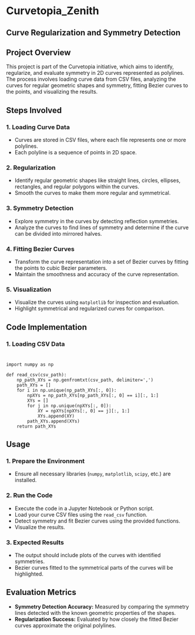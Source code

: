 # Curvetopia_Zenith

## Curve Regularization and Symmetry Detection

## Project Overview

This project is part of the Curvetopia initiative, which aims to identify, regularize, and evaluate symmetry in 2D curves represented as polylines. The process involves loading curve data from CSV files, analyzing the curves for regular geometric shapes and symmetry, fitting Bezier curves to the points, and visualizing the results.

## Steps Involved

### 1. Loading Curve Data
- Curves are stored in CSV files, where each file represents one or more polylines.
- Each polyline is a sequence of points in 2D space.

### 2. Regularization
- Identify regular geometric shapes like straight lines, circles, ellipses, rectangles, and regular polygons within the curves.
- Smooth the curves to make them more regular and symmetrical.

### 3. Symmetry Detection
- Explore symmetry in the curves by detecting reflection symmetries.
- Analyze the curves to find lines of symmetry and determine if the curve can be divided into mirrored halves.

### 4. Fitting Bezier Curves
- Transform the curve representation into a set of Bezier curves by fitting the points to cubic Bezier parameters.
- Maintain the smoothness and accuracy of the curve representation.

### 5. Visualization
- Visualize the curves using `matplotlib` for inspection and evaluation.
- Highlight symmetrical and regularized curves for comparison.

## Code Implementation

### 1. Loading CSV Data
# 
```
import numpy as np

def read_csv(csv_path):
    np_path_XYs = np.genfromtxt(csv_path, delimiter=',')
    path_XYs = []
    for i in np.unique(np_path_XYs[:, 0]):
        npXYs = np_path_XYs[np_path_XYs[:, 0] == i][:, 1:]
        XYs = []
        for j in np.unique(npXYs[:, 0]):
            XY = npXYs[npXYs[:, 0] == j][:, 1:]
            XYs.append(XY)
        path_XYs.append(XYs)
    return path_XYs
```

## Usage

### 1. Prepare the Environment
- Ensure all necessary libraries (`numpy`, `matplotlib`, `scipy`, etc.) are installed.

### 2. Run the Code
- Execute the code in a Jupyter Notebook or Python script.
- Load your curve CSV files using the `read_csv` function.
- Detect symmetry and fit Bezier curves using the provided functions.
- Visualize the results.

### 3. Expected Results
- The output should include plots of the curves with identified symmetries.
- Bezier curves fitted to the symmetrical parts of the curves will be highlighted.

## Evaluation Metrics

- **Symmetry Detection Accuracy:** Measured by comparing the symmetry lines detected with the known geometric properties of the shapes.
- **Regularization Success:** Evaluated by how closely the fitted Bezier curves approximate the original polylines.


